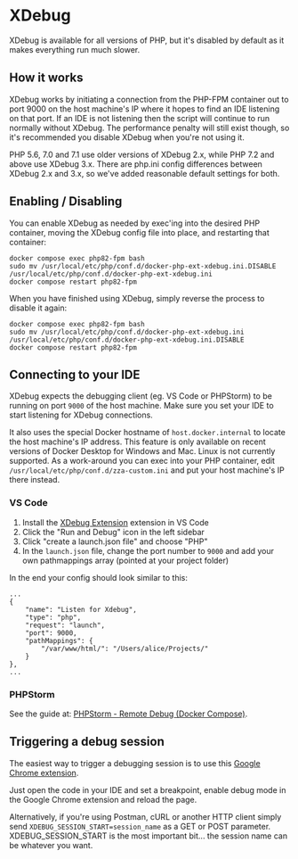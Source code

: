 # XDebug

XDebug is available for all versions of PHP, but it's disabled by default as it makes everything run much slower.


## How it works

XDebug works by initiating a connection from the PHP-FPM container out to port 9000 on the host machine's IP where it hopes to find an IDE listening on that port. If an IDE is not listening then the script will continue to run normally without XDebug. The performance penalty will still exist though, so it's recommended you disable XDebug when you're not using it.

PHP 5.6, 7.0 and 7.1 use older versions of XDebug 2.x, while PHP 7.2 and above use XDebug 3.x. There are php.ini config differences between XDebug 2.x and 3.x, so we've added reasonable default settings for both.


## Enabling / Disabling
You can enable XDebug as needed by exec'ing into the desired PHP container, moving the XDebug config file into place, and restarting that container:

```
docker compose exec php82-fpm bash
sudo mv /usr/local/etc/php/conf.d/docker-php-ext-xdebug.ini.DISABLE /usr/local/etc/php/conf.d/docker-php-ext-xdebug.ini
docker compose restart php82-fpm
```

When you have finished using XDebug, simply reverse the process to disable it again:

```
docker compose exec php82-fpm bash
sudo mv /usr/local/etc/php/conf.d/docker-php-ext-xdebug.ini /usr/local/etc/php/conf.d/docker-php-ext-xdebug.ini.DISABLE
docker compose restart php82-fpm
```


## Connecting to your IDE
XDebug expects the debugging client (eg. VS Code or PHPStorm) to be running on port `9000` of the host machine. Make sure you set your IDE to start listening for XDebug connections.

It also uses the special Docker hostname of `host.docker.internal` to locate the host machine's IP address. This feature is only available on recent versions of Docker Desktop for Windows and Mac. Linux is not currently supported. As a work-around you can exec into your PHP container, edit `/usr/local/etc/php/conf.d/zza-custom.ini` and put your host machine's IP there instead.

### VS Code

1. Install the [XDebug Extension](https://github.com/felixfbecker/vscode-php-debug) extension in VS Code
1. Click the "Run and Debug" icon in the left sidebar
1. Click "create a launch.json file" and choose "PHP"
1. In the `launch.json` file, change the port number to `9000` and add your own pathmappings array (pointed at your project folder)

In the end your config should look similar to this:

```
...
{
    "name": "Listen for Xdebug",
    "type": "php",
    "request": "launch",
    "port": 9000,
    "pathMappings": {
        "/var/www/html/": "/Users/alice/Projects/"
    }
},
...
```

### PHPStorm

See the guide at: [PHPStorm - Remote Debug (Docker Compose)](https://www.jetbrains.com/help/phpstorm/configuring-remote-php-interpreters.html#d36845e650).


## Triggering a debug session
The easiest way to trigger a debugging session is to use this [Google Chrome extension](https://chrome.google.com/webstore/detail/xdebug-helper/eadndfjplgieldjbigjakmdgkmoaaaoc).

Just open the code in your IDE and set a breakpoint, enable debug mode in the Google Chrome extension and reload the page.

Alternatively, if you're using Postman, cURL or another HTTP client simply send `XDEBUG_SESSION_START=session_name` as a GET or POST parameter. XDEBUG_SESSION_START is the most important bit... the session name can be whatever you want.

